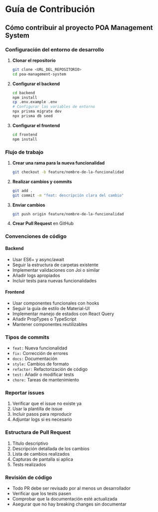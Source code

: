 # Guía de Contribución

## Cómo contribuir al proyecto POA Management System

### Configuración del entorno de desarrollo

1. **Clonar el repositorio**
   ```bash
   git clone <URL_DEL_REPOSITORIO>
   cd poa-management-system
   ```

2. **Configurar el backend**
   ```bash
   cd backend
   npm install
   cp .env.example .env
   # Configurar las variables de entorno
   npx prisma migrate dev
   npx prisma db seed
   ```

3. **Configurar el frontend**
   ```bash
   cd frontend
   npm install
   ```

### Flujo de trabajo

1. **Crear una rama para la nueva funcionalidad**
   ```bash
   git checkout -b feature/nombre-de-la-funcionalidad
   ```

2. **Realizar cambios y commits**
   ```bash
   git add .
   git commit -m "feat: descripción clara del cambio"
   ```

3. **Enviar cambios**
   ```bash
   git push origin feature/nombre-de-la-funcionalidad
   ```

4. **Crear Pull Request** en GitHub

### Convenciones de código

#### Backend
- Usar ES6+ y async/await
- Seguir la estructura de carpetas existente
- Implementar validaciones con Joi o similar
- Añadir logs apropiados
- Incluir tests para nuevas funcionalidades

#### Frontend
- Usar componentes funcionales con hooks
- Seguir la guía de estilo de Material-UI
- Implementar manejo de estados con React Query
- Añadir PropTypes o TypeScript
- Mantener componentes reutilizables

### Tipos de commits

- `feat:` Nueva funcionalidad
- `fix:` Corrección de errores
- `docs:` Documentación
- `style:` Cambios de formato
- `refactor:` Refactorización de código
- `test:` Añadir o modificar tests
- `chore:` Tareas de mantenimiento

### Reportar issues

1. Verificar que el issue no existe ya
2. Usar la plantilla de issue
3. Incluir pasos para reproducir
4. Adjuntar logs si es necesario

### Estructura de Pull Request

1. Título descriptivo
2. Descripción detallada de los cambios
3. Lista de cambios realizados
4. Capturas de pantalla si aplica
5. Tests realizados

### Revisión de código

- Todo PR debe ser revisado por al menos un desarrollador
- Verificar que los tests pasen
- Comprobar que la documentación esté actualizada
- Asegurar que no hay breaking changes sin documentar
